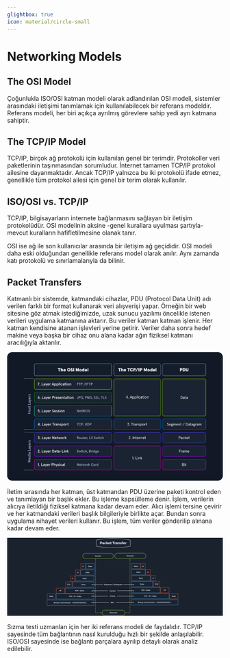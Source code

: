 ```yaml
---
glightbox: true
icon: material/circle-small
---
```


# Networking Models

## The OSI Model

Çoğunlukla ISO/OSI katman modeli olarak adlandırılan OSI modeli, sistemler arasındaki iletişimi tanımlamak için kullanılabilecek bir referans modeldir. Referans modeli, her biri açıkça ayrılmış görevlere sahip yedi ayrı katmana sahiptir.

## The TCP/IP Model

TCP/IP, birçok ağ protokolü için kullanılan genel bir terimdir. Protokoller veri paketlerinin taşınmasından sorumludur. İnternet tamamen TCP/IP protokol ailesine dayanmaktadır. Ancak TCP/IP yalnızca bu iki protokolü ifade etmez, genellikle tüm protokol ailesi için genel bir terim olarak kullanılır.

## ISO/OSI vs. TCP/IP

TCP/IP, bilgisayarların internete bağlanmasını sağlayan bir iletişim protokolüdür. OSI modelinin aksine -genel kurallara uyulması şartıyla- mevcut kuralların hafifletilmesine olanak tanır.

OSI ise ağ ile son kullanıcılar arasında bir iletişim ağ geçididir. OSI modeli daha eski olduğundan genellikle referans model olarak anılır. Aynı zamanda katı protokolü ve sınırlamalarıyla da bilinir.

## Packet Transfers

Katmanlı bir sistemde, katmandaki cihazlar, PDU (Protocol Data Unit) adı verilen farklı bir format kullanarak veri alışverişi yapar. Örneğin bir web sitesine göz atmak istediğimizde, uzak sunucu yazılımı öncelikle istenen verileri uygulama katmanına aktarır. Bu veriler katman katman işlenir. Her katman kendisine atanan işlevleri yerine getirir. Veriler daha sonra hedef makine veya başka bir cihaz onu alana kadar ağın fiziksel katmanı aracılığıyla aktarılır.

![](../assets/images/net-models-pdu.png)

İletim sırasında her katman, üst katmandan PDU üzerine paketi kontrol eden ve tanımlayan bir başlık ekler. Bu işleme kapsülleme denir. İşlem, verilerin alıcıya iletildiği fiziksel katmana kadar devam eder. Alıcı işlemi tersine çevirir ve her katmandaki verileri başlık bilgileriyle birlikte açar. Bundan sonra uygulama nihayet verileri kullanır. Bu işlem, tüm veriler gönderilip alınana kadar devam eder.

![](../assets/images/packet-transfer.png)

Sızma testi uzmanları için her iki referans modeli de faydalıdır. TCP/IP sayesinde tüm bağlantının nasıl kurulduğu hızlı bir şekilde anlaşılabilir. ISO/OSI sayesinde ise bağlantı parçalara ayrılıp detaylı olarak analiz edilebilir.
